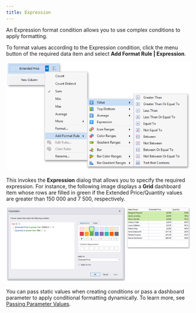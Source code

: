 ```yaml
---
title: Expression
---
```

An Expression format condition allows you to use complex conditions to apply formatting.

To format values according to the Expression condition, click the menu button of the required data item and select **Add Format Rule | Expression**.

![AddFormatRule_ValueItem](../../../../images/Img118549.png)

This invokes the **Expression** dialog that allows you to specify the required expression. For instance, the following image displays a **Grid** dashboard item whose rows are filled in green if the Extended Price/Quantity values are greater than 150 000 and 7 500, respectively.

![FormatConditionExpressionDialog](../../../../images/Img118595.png)

You can pass static values when creating conditions or pass a dashboard parameter to apply conditional formatting dynamically. To learn more, see [Passing Parameter Values](../../../../../dashboard-for-desktop/articles/dashboard-designer/data-analysis/using-dashboard-parameters/passing-parameter-values.md).